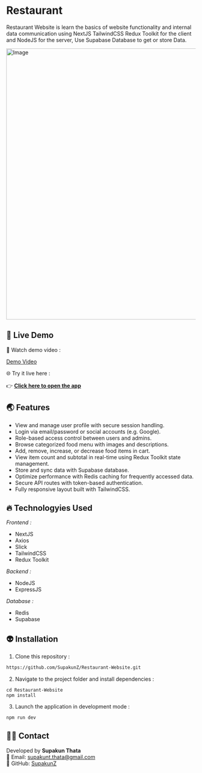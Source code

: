 # Restaurant
Restaurant Website is learn the basics of website functionality and internal data communication using NextJS TailwindCSS Redux Toolkit for the client and NodeJS for the server, Use Supabase Database to get or store Data.

<img width="1280" height="720" alt="Image" src="https://github.com/user-attachments/assets/42f203b9-8d49-4736-87f7-fe03e018bb32" />

## 🌈 Live Demo 

🎥 Watch demo video :  

[Demo Video](https://github.com/user-attachments/assets/8d2918f9-3d42-4983-b568-f7b1996b8c92)

🌐 Try it live here :  

👉  [**Click here to open the app**](https://restauranntz.vercel.app)

## 🌏 Features
<ul>
  <li>View and manage user profile with secure session handling.</li>
  <li>Login via email/password or social accounts (e.g. Google).</li>
  <li>Role-based access control between users and admins.</li>
  <li>Browse categorized food menu with images and descriptions.</li>
  <li>Add, remove, increase, or decrease food items in cart.</li>
  <li>View item count and subtotal in real-time using Redux Toolkit state management.</li>
  <li>Store and sync data with Supabase database.</li>
  <li>Optimize performance with Redis caching for frequently accessed data.</li>
  <li>Secure API routes with token-based authentication.</li>
  <li>Fully responsive layout built with TailwindCSS.</li>
</ul>

## 🔥 Technologyies Used
  <i>Frontend :</i>
  <ul>
      <li>NextJS</li>
      <li>Axios</li>
      <li>Slick</li>
      <li>TailwindCSS</li>
      <li>Redux Toolkit</li>
  </ul>
  
  <i>Backend :</i>
  <ul>
      <li>NodeJS</li>
      <li>ExpressJS</li>  
  </ul>

  <i>Database :</i>
  <ul>
      <li>Redis</li>
      <li>Supabase</li>
  </ul>


## 👽 Installation

1. Clone this repository :

```bash
https://github.com/SupakunZ/Restaurant-Website.git
```

2. Navigate to the project folder and install dependencies :

```
cd Restaurant-Website
npm install
```

3. Launch the application in development mode :

```
npm run dev
```

## 🙋‍♂️ Contact

Developed by **Supakun Thata**  
📧 Email: supakunt.thata@gmail.com  
🔗 GitHub: [SupakunZ](https://github.com/SupakunZ)
